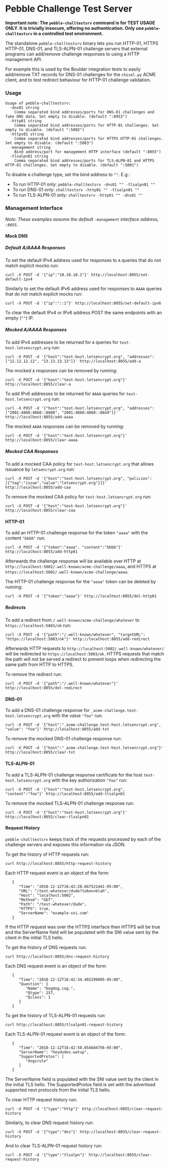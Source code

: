# Pebble Challenge Test Server

**Important note: The `pebble-challtestsrv` command is for TEST USAGE ONLY. It
is trivially insecure, offering no authentication. Only use
`pebble-challtestsrv` in a controlled test environment.**

The standalone `pebble-challtestsrv` binary lets you run HTTP-01, HTTPS HTTP-01,
DNS-01, and TLS-ALPN-01 challenge servers that external programs can add/remove
challenge responses to using a HTTP management API.

For example this is used by the Boulder integration tests to easily add/remove
TXT records for DNS-01 challenges for the `chisel.py` ACME client, and to test
redirect behaviour for HTTP-01 challenge validation.

### Usage

```
Usage of pebble-challtestsrv:
  -dns01 string
    Comma separated bind addresses/ports for DNS-01 challenges and fake DNS data. Set empty to disable. (default ":8053")
  -http01 string
    Comma separated bind addresses/ports for HTTP-01 challenges. Set empty to disable. (default ":5002")
  -https01 string
    Comma separated bind addresses/ports for HTTPS HTTP-01 challenges. Set empty to disable. (default ":5003")
  -management string
    Bind address/port for management HTTP interface (default ":8055")
  -tlsalpn01 string
    Comma separated bind addresses/ports for TLS-ALPN-01 and HTTPS HTTP-01 challenges. Set empty to disable. (default ":5001")
```

To disable a challenge type, set the bind address to `""`. E.g.:

* To run HTTP-01 only: `pebble-challtestsrv -dns01 "" -tlsalpn01 ""`
* To run DNS-01 only: `challtestsrv -http01 "" -tlsalpn01 ""`
* To run TLS-ALPN-01 only: `challtestsrv -http01 "" -dns01 ""`

### Management Interface

_Note: These examples assume the default `-management` interface address, `:8055`._

#### Mock DNS

##### Default A/AAAA Responses

To set the default IPv4 address used for responses to `A` queries that do not
match explicit mocks run:

    curl -X POST -d '{"ip":"10.10.10.2"}' http://localhost:8055/set-default-ipv4

Similarly to set the default IPv6 address used for responses to `AAAA` queries
that do not match explicit mocks run:

    curl -X POST -d '{"ip":"::1"}' http://localhost:8055/set-default-ipv6

To clear the default IPv4 or IPv6 address POST the same endpoints with an empty
(`""`) IP.

##### Mocked A/AAAA Responses

To add IPv4 addresses to be returned for `A` queries for
`test-host.letsencrypt.org` run:

    curl -X POST -d '{"host":"test-host.letsencrypt.org", "addresses":["12.12.12.12", "13.13.13.13"]}' http://localhost:8055/add-a

The mocked `A` responses can be removed by running:

    curl -X POST -d '{"host":"test-host.letsencrypt.org"}' http://localhost:8055/clear-a

To add IPv6 addresses to be returned for `AAAA` queries for
`test-host.letsencrypt.org` run:

    curl -X POST -d '{"host":"test-host.letsencrypt.org", "addresses":["2001:4860:4860::8888", "2001:4860:4860::8844"]}' http://localhost:8055/add-aaaa

The mocked `AAAA` responses can be removed by running:

    curl -X POST -d '{"host":"test-host.letsencrypt.org"}' http://localhost:8055/clear-aaaa

##### Mocked CAA Responses

To add a mocked CAA policy for `test-host.letsencrypt.org` that allows issuance
by `letsencrypt.org` run:

    curl -X POST -d '{"host":"test-host.letsencrypt.org", "policies":[{"tag":"issue","value":"letsencrypt.org"}]}' http://localhost:8055/add-caa

To remove the mocked CAA policy for `test-host.letsencrypt.org` run:

    curl -X POST -d '{"host":"test-host.letsencrypt.org"}' http://localhost:8055/clear-caa

#### HTTP-01

To add an HTTP-01 challenge response for the token `"aaaa"` with the content `"bbbb"` run:

    curl -X POST -d '{"token":"aaaa", "content":"bbbb"}' http://localhost:8055/add-http01

Afterwards the challenge response will be available over HTTP at
`http://localhost:5002/.well-known/acme-challenge/aaaa`, and HTTPS at
`https://localhost:5002/.well-known/acme-challenge/aaaa`.

The HTTP-01 challenge response for the `"aaaa"` token can be deleted by running:

    curl -X POST -d '{"token":"aaaa"}' http://localhost:8055/del-http01

##### Redirects

To add a redirect from `/.well-known/acme-challenge/whatever` to
`https://localhost:5003/ok` run:

    curl -X POST -d '{"path":"/.well-known/whatever", "targetURL": "https://localhost:5003/ok"}' http://localhost:8055/add-redirect

Afterwards HTTP requests to `http://localhost:5002/.well-known/whatever/` will
be redirected to `https://localhost:5003/ok`. HTTPS requests that match the
path will not be served a redirect to prevent loops when redirecting the same
path from HTTP to HTTPS.

To remove the redirect run:

    curl -X POST -d '{"path":"/.well-known/whatever"}' http://localhost:8055/del-redirect

#### DNS-01

To add a DNS-01 challenge response for `_acme-challenge.test-host.letsencrypt.org` with
the value `"foo"` run:

    curl -X POST -d '{"host":"_acme-challenge.test-host.letsencrypt.org", "value": "foo"}' http://localhost:8055/add-txt

To remove the mocked DNS-01 challenge response run:

    curl -X POST -d '{"host":"_acme-challenge.test-host.letsencrypt.org"}' http://localhost:8055/clear-txt

#### TLS-ALPN-01

To add a TLS-ALPN-01 challenge response certificate for the host
`test-host.letsencrypt.org` with the key authorization `"foo"` run:

    curl -X POST -d '{"host":"test-host.letsencrypt.org", "content":"foo"}' http://localhost:8055/add-tlsalpn01

To remove the mocked TLS-ALPN-01 challenge response run:

    curl -X POST -d '{"host":"test-host.letsencrypt.org"}' http://localhost:8055/clear-tlsalpn01

#### Request History

`pebble-challtestsrv` keeps track of the requests processed by each of the
challenge servers and exposes this information via JSON.

To get the history of HTTP requests run:

    curl http://localhost:8055/http-request-history

Each HTTP request event is an object of the form:
```
   {
      "Time": "2018-12-12T16:42:20.667521441-05:00",
      "URL": "/test-whatever/dude?token=blah",
      "Host": "localhost:5002",
      "Method": "GET",
      "Path": "/test-whatever/dude",
      "HTTPS": true,
      "ServerName": "example-sni.com"
   }
```
If the HTTP request was over the HTTPS interface then HTTPS will be true and the
ServerName field will be populated with the SNI value sent by the client in the
initial TLS hello.

To get the history of DNS requests run:

    curl http://localhost:8055/dns-request-history

Each DNS request event is an object of the form:
```
   {
      "Time": "2018-12-12T16:42:34.465299005-05:00",
      "Question": {
         "Name": "bogdog.cog.",
         "Qtype": 257,
         "Qclass": 1
      }
   }
```

To get the history of TLS-ALPN-01 requests run:

    curl http://localhost:8055/tlsalpn01-request-history

Each TLS-ALPN-01 request event is an object of the form:
```
   {
      "Time": "2018-12-12T16:42:50.654684756-05:00",
      "ServerName": "heydudez.watup",
      "SupportedProtos": [
         "dogzrule"
      ]
   }
```
The ServerName field is populated with the SNI value sent by the client in the
initial TLS hello. The SupportedProtos field is set with the advertised
supported next protocols from the initial TLS hello.

To clear HTTP request history run:

    curl -X POST -d '{"type":"http"}' http://localhost:8055/clear-request-history

Similarly, to clear DNS request history run:

    curl -X POST -d '{"type":"dns"}' http://localhost:8055/clear-request-history

And to clear TLS-ALPN-01 request history run:

    curl -X POST -d '{"type":"tlsalpn"}' http://localhost:8055/clear-request-history
